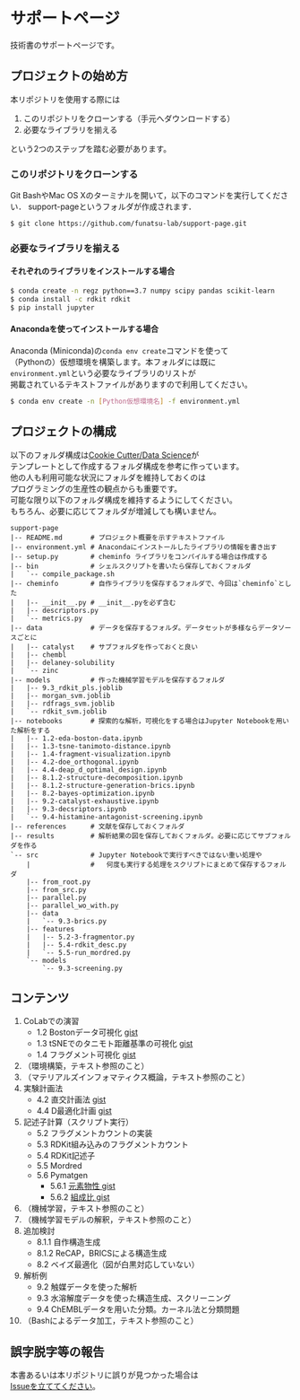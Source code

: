 # サポートページ

技術書のサポートページです。

## プロジェクトの始め方

本リポジトリを使用する際には

1. このリポジトリをクローンする（手元へダウンロードする）
1. 必要なライブラリを揃える

という2つのステップを踏む必要があります。

### このリポジトリをクローンする

Git BashやMac OS Xのターミナルを開いて，以下のコマンドを実行してください．
support-pageというフォルダが作成されます．

```bash
$ git clone https://github.com/funatsu-lab/support-page.git
```

### 必要なライブラリを揃える

#### それぞれのライブラリをインストールする場合

```bash
$ conda create -n regz python==3.7 numpy scipy pandas scikit-learn
$ conda install -c rdkit rdkit
$ pip install jupyter
```

#### Anacondaを使ってインストールする場合

Anaconda (Miniconda)の`conda env create`コマンドを使って<br>
（Pythonの）仮想環境を構築します。本フォルダには既に<br>
`environment.yml`という必要なライブラリのリストが<br>
掲載されているテキストファイルがありますので利用してください。

```bash
$ conda env create -n [Python仮想環境名] -f environment.yml
```

## プロジェクトの構成

以下のフォルダ構成は[Cookie Cutter/Data Science](https://github.com/drivendata/cookiecutter-data-science)が<br>
テンプレートとして作成するフォルダ構成を参考に作っています。<br>
他の人も利用可能な状況にフォルダを維持しておくのは<br>
プログラミングの生産性の観点からも重要です。<br>
可能な限り以下のフォルダ構成を維持するようにしてください。<br>
もちろん、必要に応じてフォルダが増減しても構いません。

```
support-page
|-- README.md       # プロジェクト概要を示すテキストファイル
|-- environment.yml # Anacondaにインストールしたライブラリの情報を書き出す
|-- setup.py        # cheminfo ライブラリをコンパイルする場合は作成する
|-- bin             # シェルスクリプトを書いたら保存しておくフォルダ
|   `-- compile_package.sh
|-- cheminfo        # 自作ライブラリを保存するフォルダで、今回は`cheminfo`とした
|   |-- __init__.py # __init__.pyを必ず含む
|   |-- descriptors.py
|   `-- metrics.py
|-- data            # データを保存するフォルダ。データセットが多様ならデータソースごとに
|   |-- catalyst    # サブフォルダを作っておくと良い
|   |-- chembl
|   |-- delaney-solubility
|   `-- zinc
|-- models          # 作った機械学習モデルを保存するフォルダ
|   |-- 9.3_rdkit_pls.joblib
|   |-- morgan_svm.joblib
|   |-- rdfrags_svm.joblib
|   `-- rdkit_svm.joblib
|-- notebooks       # 探索的な解析，可視化をする場合はJupyter Notebookを用いた解析をする
|   |-- 1.2-eda-boston-data.ipynb
|   |-- 1.3-tsne-tanimoto-distance.ipynb
|   |-- 1.4-fragment-visualization.ipynb
|   |-- 4.2-doe_orthogonal.ipynb
|   |-- 4.4-deap_d_optimal_design.ipynb
|   |-- 8.1.2-structure-decomposition.ipynb
|   |-- 8.1.2-structure-generation-brics.ipynb
|   |-- 8.2-bayes-optimization.ipynb
|   |-- 9.2-catalyst-exhaustive.ipynb
|   |-- 9.3-decsriptors.ipynb
|   `-- 9.4-histamine-antagonist-screening.ipynb
|-- references      # 文献を保存しておくフォルダ
|-- results         # 解析結果の図を保存しておくフォルダ。必要に応じてサブフォルダを作る
`-- src             # Jupyter Notebookで実行すべきではない重い処理や
    |               #   何度も実行する処理をスクリプトにまとめて保存するフォルダ
    |-- from_root.py
    |-- from_src.py
    |-- parallel.py
    |-- parallel_wo_with.py
    |-- data
    |   `-- 9.3-brics.py
    |-- features
    |   |-- 5.2-3-fragmentor.py
    |   |-- 5.4-rdkit_desc.py
    |   `-- 5.5-run_mordred.py
    `-- models
        `-- 9.3-screening.py
```

## コンテンツ

1. CoLabでの演習
    - 1.2 Bostonデータ可視化 [gist](https://nbviewer.jupyter.org/gist/sshojiro/d614503df0db630ac8194e381a7e5588)
    - 1.3 tSNEでのタニモト距離基準の可視化 [gist](https://nbviewer.jupyter.org/gist/sshojiro/01579415335916620109f5c45e69826e)
    - 1.4 フラグメント可視化 [gist](https://nbviewer.jupyter.org/gist/sshojiro/946737ed021eae99b08e6b2cd0b4cc12/1-4-fragment-visualization.ipynb)
2. （環境構築，テキスト参照のこと）
3. （マテリアルズインフォマティクス概論，テキスト参照のこと）
4. 実験計画法
    - 4.2 直交計画法 [gist](https://nbviewer.jupyter.org/gist/sshojiro/975bd4c31e32fde35ddae14987510fa5/4-2-doe_orthogonal.ipynb)
    - 4.4 D最適化計画 [gist](https://nbviewer.jupyter.org/gist/sshojiro/1806ea69ce0b190a38a516bc050d36a9)
5. 記述子計算（スクリプト実行）
    - 5.2 フラグメントカウントの実装
    - 5.3 RDKit組み込みのフラグメントカウント
    - 5.4 RDKit記述子
    - 5.5 Mordred
    - 5.6 Pymatgen
      - 5.6.1 [元素物性 gist](https://nbviewer.jupyter.org/gist/sshojiro/decde333f82748c7df668374b571e75c)
      - 5.6.2 [組成比 gist](https://nbviewer.jupyter.org/gist/sshojiro/2868de251878d3f52a2e6521b430a968)
6. （機械学習，テキスト参照のこと）
7. （機械学習モデルの解釈，テキスト参照のこと）
8. 追加検討
    - 8.1.1 自作構造生成
    - 8.1.2 ReCAP，BRICSによる構造生成
    - 8.2 ベイズ最適化（図が白黒対応していない）
9. 解析例
    - 9.2 触媒データを使った解析
    - 9.3 水溶解度データを使った構造生成、スクリーニング
    - 9.4 ChEMBLデータを用いた分類。カーネル法と分類問題
10. （Bashによるデータ加工，テキスト参照のこと）

## 誤字脱字等の報告

本書あるいは本リポジトリに誤りが見つかった場合は<br>
[Issueを立ててください](https://github.com/funatsu-lab/support-page/issues/new/choose)。
